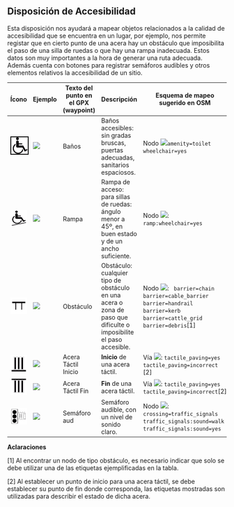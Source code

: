 ## Disposición de Accesibilidad
Esta disposición nos ayudará a mapear objetos relacionados a la calidad de accesibilidad que se encuentra en un lugar, por ejemplo, nos permite registar que en cierto punto de una acera hay un obstáculo que imposibilita el paso de una silla de ruedas o que hay una rampa inadecuada. Estos datos son muy importantes a la hora de generar una ruta adecuada. Además cuenta con botones para registrar semáforos audibles y otros elementos relativos la accesibilidad de un sitio.

| Ícono  |Ejemplo| Texto del punto en el GPX (waypoint)  | Descripción   | Esquema de mapeo sugerido en OSM   |
|--------|-------|---------------------------------------|---------------|------------------------------------|
|<img src="https://github.com/EmmanuelAB/Pruebas/blob/master/negros/ba%C3%B1os.png?raw=true" width="100" heigth="100" style="border: 2px solid black;">|<img src="https://upload.wikimedia.org/wikipedia/commons/thumb/6/6c/Handicap_toilet_2.jpg/1200px-Handicap_toilet_2.jpg" width="150" heigth="150"> | Baños |Baños accesibles: sin gradas bruscas, puertas adecuadas, sanitarios espaciosos.| Nodo ![](https://wiki.openstreetmap.org/w/images/2/20/Mf_node.svg)`amenity=toilet wheelchair=yes `| 
|<img src="https://github.com/EmmanuelAB/Pruebas/blob/master/negros/rampa.png?raw=true" width="100" heigth="100">|<img src="https://www.mobilitytoys.com/images/products/pvi%20ontrac.jpg" width="150" heigth="150"> | Rampa  | Rampa de acceso: para sillas de ruedas: ángulo menor a 45º, en buen estado y de un ancho suficiente.|Nodo ![](https://wiki.openstreetmap.org/w/images/2/20/Mf_node.svg): `ramp:wheelchair=yes`|
|<img src="https://github.com/EmmanuelAB/Pruebas/blob/master/negros/obstaculo.png?raw=true" width="100" heigth="100">|<img src="https://img.bizator.com/a/2000361552/wmb/4-offer-to-buy-automatic-chain-barrier-sat-came-italy.JPG" width="250" heigth="250"> | Obstáculo  | Obstáculo: cualquier tipo de obstáculo en una acera o zona de paso que dificulte o imposibilite el paso accesible.  | Nodo ![](https://wiki.openstreetmap.org/w/images/2/20/Mf_node.svg): ` barrier=chain barrier=cable_barrier barrier=handrail barrier=kerb barrier=cattle_grid barrier=debris`[1]|
|<img src="https://github.com/EmmanuelAB/Pruebas/blob/master/negros/touch_inicio.png?raw=true" width="100" heigth="100">|<img src="https://i.pinimg.com/originals/ce/69/41/ce694120e62b69c2d1eb96372c56323d.jpg" width="75" heigth="75">|   Acera Táctil Inicio | **Inicio** de una acera táctil.| Vía ![](https://wiki.openstreetmap.org/w/images/0/0f/Mf_area.svg): `tactile_paving=yes tactile_paving=incorrect` [2]|
|<img src="https://github.com/EmmanuelAB/Pruebas/blob/master/negros/touch_fin.png?raw=true" width="100" heigth="100"> |<img src="https://i.pinimg.com/originals/ce/69/41/ce694120e62b69c2d1eb96372c56323d.jpg" width="75" heigth="75">|  Acera Táctil Fin | **Fin** de una acera táctil.  | Vía ![](https://wiki.openstreetmap.org/w/images/0/0f/Mf_area.svg): `tactile_paving=yes tactile_paving=incorrect`[2]|
|<img src="https://github.com/EmmanuelAB/Pruebas/blob/master/negros/semaforo.png?raw=true" width="100" heigth="100">|<img src="https://globalaccessibilitynews.com/files/2014/05/DSC_012.jpg" width="150" heigth="150">|  Semáforo aud  | Semáforo audible, con un nivel de sonido claro.|Nodo ![](https://wiki.openstreetmap.org/w/images/2/20/Mf_node.svg): ` crossing=traffic_signals  traffic_signals:sound=walk traffic_signals:sound=yes` |

**Aclaraciones**

[1] Al encontrar un nodo de tipo obstáculo, es necesario indicar que solo se debe utilizar una de las etiquetas ejemplificadas en la tabla.

[2] Al establecer un punto de inicio para una acera táctil, se debe establecer su punto de fin donde corresponda, las etiquetas mostradas son utilizadas para describir el estado de dicha acera.

